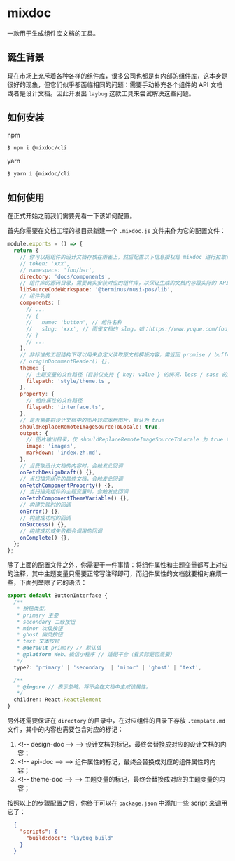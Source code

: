 # mixdoc
一款用于生成组件库文档的工具。

## 诞生背景
现在市场上充斥着各种各样的组件库，很多公司也都是有内部的组件库，这本身是很好的现象，但它们似乎都面临相同的问题：需要手动补充各个组件的 API 文档或者是设计文档。因此开发出 `laybug` 这款工具来尝试解决这些问题。

## 如何安装
npm

```bash
$ npm i @mixdoc/cli
```

yarn
```bash
$ yarn i @mixdoc/cli
```

## 如何使用
在正式开始之前我们需要先看一下该如何配置。

首先你需要在文档工程的根目录新建一个 `.mixdoc.js` 文件来作为它的配置文件：
```js
module.exports = () => {
  return {
    // 你可以把组件的设计文档存放在雨雀上，然后配置以下信息授权给 mixdoc 进行拉取设计文档的内容。
    // token: 'xxx',
    // namespace: 'foo/bar',
    directory: 'docs/components',
    // 组件库的源码目录，需要真实安装对应的组件库，以保证生成的文档内容跟实际的 API 之类的一致。
    libSourceCodeWorkspace: '@terminus/nusi-pos/lib',
    // 组件列表
    components: [
      // ...
      // {
      //   name: 'button', // 组件名称
      //   slug: 'xxx', // 雨雀文档的 slug，如：https://www.yuque.com/foo/bar/xraik9 中的 xraik9
      // }
      // ...
    ],
    // 非标准的工程结构下可以用来自定义读取原文档模板内容，需返回 promise / buffer / string
    // originDocumentReader() {},
    theme: {
      // 主题变量的文件路径（目前仅支持 { key: value } 的情况，less / sass 的后面支持）
      filepath: 'style/theme.ts',
    },
    property: {
      // 组件属性的文件路径
      filepath: 'interface.ts',
    },
    // 是否需要将设计文档中的图片转成本地图片，默认为 true
    shouldReplaceRemoteImageSourceToLocale: true,
    output: {
      // 图片输出目录，仅 shouldReplaceRemoteImageSourceToLocale 为 true 时有效
      image: 'images',
      markdown: 'index.zh.md',
    },
    // 当获取设计文档的内容时，会触发此回调
    onFetchDesignDraft() {},
    // 当扫描完组件的属性文档，会触发此回调
    onFetchComponentProperty() {},
    // 当扫描完组件的主题变量时，会触发此回调
    onFetchComponentThemeVariable() {},
    // 构建失败时的回调
    onError() {},
    // 构建成功时的回调
    onSuccess() {},
    // 构建成功或失败都会调用的回调
    onComplete() {},
  };
};
```

除了上面的配置文件之外，你需要干一件事情：将组件属性和主题变量都写上对应的注释，其中主题变量只需要正常写注释即可，而组件属性的文档就要相对麻烦一些，下面列举除了它的语法：

```typescript
export default ButtonInterface {
  /**
   * 按钮类型。
   * primary 主要
   * secondary 二级按钮
   * minor 次级按钮
   * ghost 幽灵按钮
   * text 文本按钮
   * @default primary // 默认值
   * @platform Web、微信小程序 // 适配平台（看实际是否需要）
   */
  type?: 'primary' | 'secondary' | 'minor' | 'ghost' | 'text',

  /**
   * @ingore // 表示忽略，将不会在文档中生成该属性。
   */
  children: React.ReactElement
}
```

另外还需要保证在 `directory` 的目录中，在对应组件的目录下存放 `.template.md` 文件，其中的内容也需要包含对应的标记：
1. \<!-- design-doc --> --> 设计文档的标记，最终会替换成对应的设计文档的内容；
2. \<!-- api-doc --> --> 组件属性的标记，最终会替换成对应的组件属性的内容；
3. \<!-- theme-doc --> --> 主题变量的标记，最终会替换成对应的主题变量的内容；

按照以上的步骤配置之后，你终于可以在 `package.json` 中添加一些 script 来调用它了：

```json
  {
    "scripts": {
      "build:docs": "laybug build"
    }
  }
```
